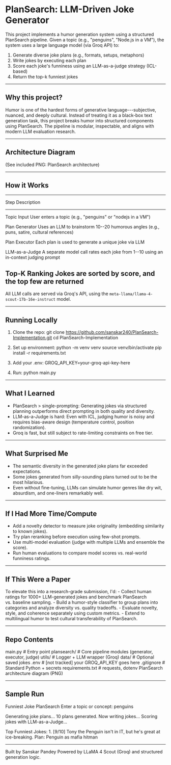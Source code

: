 # PlanSearch: LLM-Driven Joke Generator

This project implements a humor generation system using a structured
PlanSearch pipeline. Given a topic (e.g., "penguins", "Node.js in a
VM"), the system uses a large language model (via Groq API) to:

1.  Generate diverse joke plans (e.g., formats, setups, metaphors)
2.  Write jokes by executing each plan
3.  Score each joke's funniness using an LLM-as-a-judge strategy
    (ICL-based)
4.  Return the top-k funniest jokes

------------------------------------------------------------------------

## Why this project?

Humor is one of the hardest forms of generative language---subjective,
nuanced, and deeply cultural. Instead of treating it as a black-box text
generation task, this project breaks humor into structured components
using PlanSearch. The pipeline is modular, inspectable, and aligns with
modern LLM evaluation research.

------------------------------------------------------------------------

## Architecture Diagram

(See included PNG: PlanSearch architecture)

------------------------------------------------------------------------

## How it Works

  -----------------------------------------------------------------------
  Step                   Description
  ---------------------- ------------------------------------------------
  Topic Input            User enters a topic (e.g., "penguins" or "nodejs
                         in a VM")

  Plan Generator         Uses an LLM to brainstorm 10--20 humorous angles
                         (e.g., puns, satire, cultural references)

  Plan Executor          Each plan is used to generate a unique joke via
                         LLM

  LLM-as-a-Judge         A separate model call rates each joke from 1--10
                         using an in-context judging prompt

  Top-K Ranking          Jokes are sorted by score, and the top few are
                         returned
  -----------------------------------------------------------------------

All LLM calls are served via Groq's API, using the
`meta-llama/llama-4-scout-17b-16e-instruct` model.

------------------------------------------------------------------------

## Running Locally

1.  Clone the repo: git clone
    https://github.com/sanskar240/PlanSearch-Implementation.git cd
    PlanSearch-Implementation

2.  Set up environment: python -m venv venv source venv/bin/activate pip
    install -r requirements.txt

3.  Add your .env: GROQ_API_KEY=your-groq-api-key-here

4.  Run: python main.py

------------------------------------------------------------------------

## What I Learned

-   PlanSearch \> single-prompting: Generating jokes via structured
    planning outperforms direct prompting in both quality and diversity.
-   LLM-as-a-Judge is hard: Even with ICL, judging humor is noisy and
    requires bias-aware design (temperature control, position
    randomization).
-   Groq is fast, but still subject to rate-limiting constraints on free
    tier.

------------------------------------------------------------------------

## What Surprised Me

-   The semantic diversity in the generated joke plans far exceeded
    expectations.
-   Some jokes generated from silly-sounding plans turned out to be the
    most hilarious.
-   Even without fine-tuning, LLMs can simulate humor genres like dry
    wit, absurdism, and one-liners remarkably well.

------------------------------------------------------------------------

## If I Had More Time/Compute

-   Add a novelty detector to measure joke originality (embedding
    similarity to known jokes).
-   Try plan reranking before execution using few-shot prompts.
-   Use multi-model evaluation (judge with multiple LLMs and ensemble
    the score).
-   Run human evaluations to compare model scores vs. real-world
    funniness ratings.

------------------------------------------------------------------------

## If This Were a Paper

To elevate this into a research-grade submission, I'd: - Collect human
ratings for 1000+ LLM-generated jokes and benchmark PlanSearch
vs. baseline sampling. - Build a humor-style classifier to group plans
into categories and analyze diversity vs. quality tradeoffs. - Evaluate
novelty, style, and coherence separately using custom metrics. - Extend
to multilingual humor to test cultural transferability of PlanSearch.

------------------------------------------------------------------------

## Repo Contents

main.py \# Entry point plansearch/ \# Core pipeline modules (generator,
executor, judge) utils/ \# Logger + LLM wrapper (Groq) data/ \# Optional
saved jokes .env \# \[not tracked\] your GROQ_API_KEY goes here
.gitignore \# Standard Python + secrets requirements.txt \# requests,
dotenv PlanSearch architecture diagram (PNG)

------------------------------------------------------------------------

## Sample Run

Funniest Joke PlanSearch Enter a topic or concept: penguins

Generating joke plans... 10 plans generated. Now writing jokes...
Scoring jokes with LLM-as-a-Judge...

Top Funniest Jokes: 1. \[9/10\] Tony the Penguin isn't in IT, but he's
great at ice-breaking. Plan: Penguin as mafia hitman

------------------------------------------------------------------------

Built by Sanskar Pandey Powered by LLaMA 4 Scout (Groq) and structured
generation logic.
